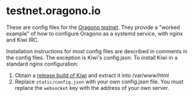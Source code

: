 testnet.oragono.io
==================

These are config files for the [Oragono testnet](https://testnet.oragono.io). They provide a "worked example" of how to configure Oragono as a systemd service, with nginx and Kiwi IRC.

Installation instructions for most config files are described in comments in the config files. The exception is Kiwi's config.json. To install Kiwi in a standard nginx configuration:

1. Obtain a [release build of Kiwi](https://github.com/kiwiirc/kiwiirc/releases) and extract it into /var/www/html
2. Replace `static/config.json` with your own config.json file. You must replace the `websocket` key with the address of your own server.
